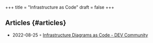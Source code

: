+++
title = "Infrastructure as Code"
draft = false
+++

## Articles {#articles}

-   2022-08-25 ◦ [Infrastructure Diagrams as Code - DEV Community](https://dev.to/cloudnloud/infrastructure-diagrams-as-code-2li)